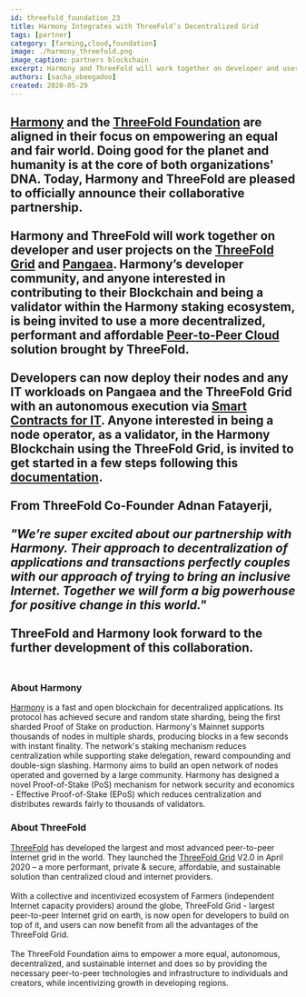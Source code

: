 ```yaml
---
id: threefold_foundation_23
title: Harmony Integrates with ThreeFold’s Decentralized Grid
tags: [partner]
category: [farming,cloud,foundation]
image: ./harmony_threefold.png
image_caption: partners blockchain
excerpt: Harmony and ThreeFold will work together on developer and user projects on the ThreeFold Grid and Pangaea..
authors: [sacha_obeegadoo]
created: 2020-05-29
---
```


[Harmony](https://www.harmony.one) and the [ThreeFold Foundation](https://threefold.io) are aligned in their focus on empowering an equal and fair world. Doing good for the planet and humanity is at the core of both organizations' DNA. Today, Harmony and ThreeFold are pleased to officially announce their collaborative partnership.
<br/>
<br/>
Harmony and ThreeFold will work together on developer and user projects on the [ThreeFold Grid](https://wiki.threefold.io/#/grid_why) and [Pangaea](https://docs.harmony.one/pangaea/). Harmony’s developer community, and anyone interested in contributing to their Blockchain and being a validator within the Harmony staking ecosystem, is being invited to use a more decentralized, performant and affordable [Peer-to-Peer Cloud](https://cloud.threefold.io/) solution brought by ThreeFold.
<br/>
<br/>
Developers can now deploy their nodes and any IT workloads on Pangaea and the ThreeFold Grid with an autonomous execution via [Smart Contracts for IT](https://sdk.threefold.io/#/smart_contract).  Anyone interested in being a node operator, as a validator, in the Harmony Blockchain using the ThreeFold Grid, is invited to get started in a few steps following this [documentation](https://forum.threefold.io/t/setting-up-a-harmony-node-on-the-threefold-grid/476).
<br/>
<br/>
From ThreeFold Co-Founder Adnan Fatayerji,
<br/>
<br/>
*"We’re super excited about our partnership with Harmony. Their approach to decentralization of applications and transactions perfectly couples with our approach of trying to bring an inclusive Internet. Together we will form a big powerhouse for positive change in this world."*
<br/>
<br/>
ThreeFold and Harmony look forward to the further development of this collaboration.
<br/>
<br/>
---

### About Harmony

[Harmony](https://www.harmony.one) is a fast and open blockchain for decentralized applications. Its protocol has achieved secure and random state sharding, being the first sharded Proof of Stake on production. Harmony's Mainnet supports thousands of nodes in multiple shards, producing blocks in a few seconds with instant finality. The network's staking mechanism reduces centralization while supporting stake delegation, reward compounding and double-sign slashing. Harmony aims to build an open network of nodes operated and governed by a large community. Harmony has designed a novel Proof-of-Stake (PoS) mechanism for network security and economics - Effective Proof-of-Stake (EPoS) which reduces centralization and distributes rewards fairly to thousands of validators.

### About ThreeFold

[ThreeFold](https://threefold.io) has developed the largest and most advanced peer-to-peer Internet grid in the world.  They launched the [ThreeFold Grid](https://explorer.grid.tf/) V2.0 in  April 2020 – a  more performant, private & secure, affordable, and sustainable solution than centralized cloud and internet providers. 
<br/>
<br/>
With a collective and incentivized ecosystem of Farmers (independent Internet capacity providers) around the globe, ThreeFold Grid - largest peer-to-peer Internet grid on earth, is now open for developers to build on top of it,  and users can now benefit from all the advantages of the ThreeFold Grid.
<br/>
<br/>
The ThreeFold Foundation aims to empower a more equal, autonomous, decentralized,  and sustainable internet and does so  by providing the necessary peer-to-peer technologies and infrastructure to individuals and creators, while incentivizing growth in developing regions.
